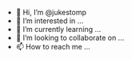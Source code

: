 - 👋 Hi, I’m @jukestomp
- 👀 I’m interested in ...
- 🌱 I’m currently learning ...
- 💞️ I’m looking to collaborate on ...
- 📫 How to reach me ...

<!---
jukestomp/jukestomp is a ✨ special ✨ repository because its `README.md` (this file) appears on your GitHub profile.
You can click the Preview link to take a look at your changes.
--->
